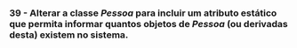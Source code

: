 ### 39 - Alterar a classe *Pessoa* para incluir um atributo estático que permita informar quantos objetos de *Pessoa* (ou derivadas desta) existem no sistema.
